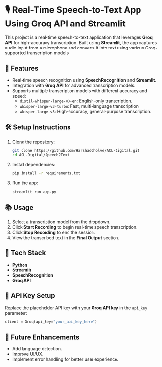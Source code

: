 # 🎙️ **Real-Time Speech-to-Text App Using Groq API and Streamlit**

This project is a real-time speech-to-text application that leverages **Groq API** for high-accuracy transcription. Built using **Streamlit**, the app captures audio input from a microphone and converts it into text using various Groq-supported transcription models.

## 🔧 **Features**
- Real-time speech recognition using **SpeechRecognition** and **Streamlit**.
- Integration with **Groq API** for advanced transcription models.
- Supports multiple transcription models with different accuracy and speed:
  - `distil-whisper-large-v3-en`: English-only transcription.
  - `whisper-large-v3-turbo`: Fast, multi-language transcription.
  - `whisper-large-v3`: High-accuracy, general-purpose transcription.

## 🛠️ **Setup Instructions**
1. Clone the repository:
   ```bash
   git clone https://github.com/HarshadGholve/ACL-Digital.git
   cd ACL-Digital/Speech2Text
   ```
2. Install dependencies:
   ```bash
   pip install -r requirements.txt
   ```
3. Run the app:
   ```bash
   streamlit run app.py
   ```

## 📚 **Usage**
1. Select a transcription model from the dropdown.
2. Click **Start Recording** to begin real-time speech transcription.
3. Click **Stop Recording** to end the session.
4. View the transcribed text in the **Final Output** section.

## 🧰 **Tech Stack**
- **Python**  
- **Streamlit**  
- **SpeechRecognition**  
- **Groq API**  

## 🔑 **API Key Setup**
Replace the placeholder API key with your **Groq API key** in the `api_key` parameter:
```python
client = Groq(api_key="your_api_key_here")
```

## 🚀 **Future Enhancements**
- Add language detection.
- Improve UI/UX.
- Implement error handling for better user experience.
